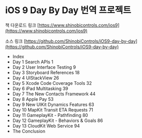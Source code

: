 # iOS 9 Day By Day 번역 프로젝트

책 다운로드 링크 [https://www.shinobicontrols.com/ios9](https://www.shinobicontrols.com/ios9)

소스 링크 [https://github.com/ShinobiControls/iOS9-day-by-day](https://github.com/ShinobiControls/iOS9-day-by-day)

- Index
- Day 1 Search APIs 1
- Day 2 User Interface Testing  9
- Day 3 Storyboard References 18
- Day 4 UIStackView 26
- Day 5 Xcode Code Coverage Tools 32
- Day 6 iPad Multitasking 39
- Day 7 The New Contacts Framework  44
- Day 8 Apple Pay 53
- Day 9 New UIKit Dynamics Features 63
- Day 10  MapKit Transit ETA Requests 71
- Day 11  GameplayKit - Pathfinding 80
- Day 12  GameplayKit - Behaviors & Goals 86
- Day 13  CloudKit Web Service  94
- The Conclusion
